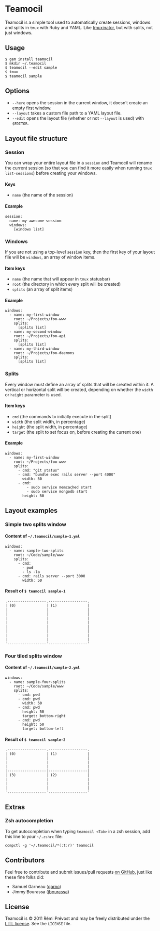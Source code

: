 # Teamocil

Teamocil is a simple tool used to automatically create sessions, windows and splits in `tmux` with Ruby and YAML. Like [tmuxinator](https://github.com/aziz/tmuxinator), but with splits, not just windows.

## Usage

    $ gem install teamocil
    $ mkdir ~/.teamocil
    $ teamocil --edit sample
    $ tmux
    $ teamocil sample

## Options

* `--here` opens the session in the current window, it doesn’t create an empty first window.
* `--layout` takes a custom file path to a YAML layout file.
* `--edit` opens the layout file (whether or not `--layout` is used) with `$EDITOR`.

## Layout file structure

### Session

You can wrap your entire layout file in a `session` and Teamocil will rename the current session (so that you can find it more easily when running `tmux list-sessions`) before creating your windows.

#### Keys

* `name` (the name of the session)

#### Example

    session:
	  name: my-awesome-session
	  windows:
		[windows list]

### Windows

If you are not using a top-level `session` key, then the first key of your layout file will be `windows`, an array of window items.

#### Item keys

* `name` (the name that will appear in `tmux` statusbar)
* `root` (the directory in which every split will be created)
* `splits` (an array of split items)

#### Example

	windows:
      - name: my-first-window
        root: ~/Projects/foo-www
        splits:
          [splits list]
      - name: my-second-window
        root: ~/Projects/foo-api
        splits:
          [splits list]
      - name: my-third-window
        root: ~/Projects/foo-daemons
        splits:
          [splits list]

### Splits

Every window must define an array of splits that will be created within it. A vertical or horizontal split will be created, depending on whether the `width` or `height` parameter is used.

#### Item keys

* `cmd` (the commands to initially execute in the split)
* `width` (the split width, in percentage)
* `height` (the split width, in percentage)
* `target` (the split to set focus on, before creating the current one)

#### Example

	windows:
      - name: my-first-window
        root: ~/Projects/foo-www
        splits:
          - cmd: "git status"
          - cmd: "bundle exec rails server --port 4000"
            width: 50
          - cmd:
              - sudo service memcached start
              - sudo service mongodb start
            height: 50

## Layout examples

### Simple two splits window

#### Content of `~/.teamocil/sample-1.yml`

    windows:
      - name: sample-two-splits
        root: ~/Code/sample/www
        splits:
          - cmd:
            - pwd
            - ls -la
          - cmd: rails server --port 3000
            width: 50

#### Result of `$ teamocil sample-1`

    .------------------.------------------.
    | (0)              | (1)              |
    |                  |                  |
    |                  |                  |
    |                  |                  |
    |                  |                  |
    |                  |                  |
    |                  |                  |
    |                  |                  |
    |                  |                  |
    '------------------'------------------'

### Four tiled splits window

#### Content of `~/.teamocil/sample-2.yml`

    windows:
      - name: sample-four-splits
        root: ~/Code/sample/www
        splits:
          - cmd: pwd
          - cmd: pwd
            width: 50
          - cmd: pwd
            height: 50
            target: bottom-right
          - cmd: pwd
            height: 50
            target: bottom-left

#### Result of `$ teamocil sample-2`

    .------------------.------------------.
    | (0)              | (1)              |
    |                  |                  |
    |                  |                  |
    |                  |                  |
    |------------------|------------------|
    | (3)              | (2)              |
    |                  |                  |
    |                  |                  |
    |                  |                  |
    '------------------'------------------'

## Extras

### Zsh autocompletion

To get autocompletion when typing `teamocil <Tab>` in a zsh session, add this line to your `~/.zshrc` file:

    compctl -g '~/.teamocil/*(:t:r)' teamocil

## Contributors

Feel free to contribute and submit issues/pull requests [on GitHub](https://github.com/remiprev/teamocil/issues), just like these fine folks did:

* Samuel Garneau ([garno](https://github.com/garno))
* Jimmy Bourassa ([jbourassa](https://github.com/jbourassa))

## License

Teamocil is © 2011 Rémi Prévost and may be freely distributed under the [LITL license](http://litl.info/). See the `LICENSE` file.
